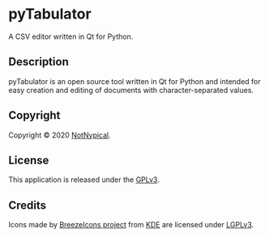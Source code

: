 
# pyTabulator

A CSV editor written in Qt for Python.


## Description

pyTabulator is an open source tool written in Qt for Python and intended for easy creation and editing of documents with character-separated values.


## Copyright

Copyright &copy; 2020 [NotNypical](https://notnypical.github.io).


## License

This application is released under the [GPLv3](https://www.gnu.org/licenses/gpl-3.0.en.html).


## Credits

Icons made by [BreezeIcons project](https://api.kde.org/frameworks/breeze-icons/html/index.html) from [KDE](https://kde.org)
are licensed under [LGPLv3](https://www.gnu.org/licenses/lgpl-3.0.en.html).
